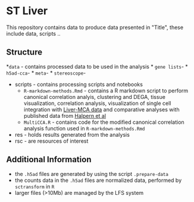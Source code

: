 # ST Liver 

This repository contains data to produce data presented in "Title", these include data, scripts ..

## Structure

*`data` - contains processed data to be used in the analysis
	* `gene lists`- 
	* `h5ad-cca`- 
	* `meta`- 
	* `stereoscope`- 
* scripts - contains processing scripts and notebooks
	* `R-markdown-methods.Rmd` - contains a R markdown script to perform canonical correlation analyis, clustering and DEGA, tissue visualization, correlation analysis, visualization of single cell integration with [Liver-MCA data](https://www.cell.com/cell/fulltext/S0092-8674%2818%2930116-8) and comparative analyses with published data from [Halpern et al](https://www.nature.com/articles/nature21065)
	* `MultiCCA.R` - contains code for the modified canonical correlation analysis function used in `R-markdown-methods.Rmd`
* res - holds results generated from the analysis
* rsc - are resources of interest

## Additional Information
* the `.h5ad` files are generated by using the script `.prepare-data`
* the counts data in the `.h5ad` files are normalized data, performed by `sctransform` in `R`
* larger files (>10Mb) are managed by the LFS system
